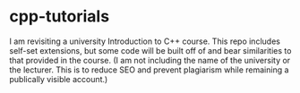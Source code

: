 # cpp-tutorials
I am revisiting a university Introduction to C++ course. This repo includes self-set extensions, but some code will be built off of and bear similarities to that provided in the course. (I am not including the name of the university or the lecturer. This is to reduce SEO and prevent plagiarism while remaining a publically visible account.)